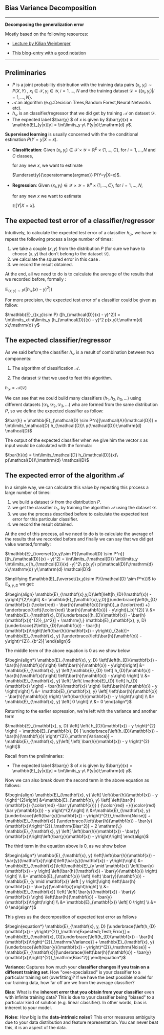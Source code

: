 ## Bias Variance Decomposition

---

**Decomposing the generalization error**



Mostly based on the following resources:

- [Lecture by Kilian Weinberger](http://www.cs.cornell.edu/courses/cs4780/2018fa/lectures/lecturenote12.html)

- [This blog-entry with a good notation](https://mc.ai/bias-variance-decompositionthe-story-behind/)

---



## Preliminaries

- $P$ is a joint probability distribution with the training data
  pairs $(x_i , y_i ) \sim P(X, Y)$ , $x_i
  \in \mathcal{X} , y_i \in \mathcal{Y} , i = 1, ..., N$ and  the training dataset $\mathcal{D} = \{(x_i, y_i)|i=1,...,N\}$.
- $\mathcal{A}$ an algorithm (e.g.:Decision Trees,Random Forest,Neural Networks etc).
- $h_{\mathcal{D}}$ is an classifier/regressor that we did get by training $\mathcal{A}$ on dataset $\mathcal{D}$.
- The expected label $\bar{y} $ of $x$ is given by $\bar{y}(x) = \mathbb{E}_{y|x}[y] = \int\limits_y y\ P(y|x)\;\mathrm{d} y$.





**Supervised learning** is usually concerned with the the conditional estimation $P(Y=y|X=x)$.

- **Classification**: Given $(x_i, y_i) \in \mathcal{X} \times \mathcal{Y} = \mathbb{R}^p \times \{1,...,C\}$, for $i=1,...,N$ and $C$ classes,  

  for any new $x$, we want to estimate

   $\underset{y}{\operatorname{argmax}} P(Y=y|X=x)$.

- **Regression**:  Given $(x_i, y_i) \in \mathcal{X} \times \mathcal{Y} = \mathbb{R}^p \times \{1,...,C\}$, for $i=1,...,N$, 
  
  for any new $x$ we want to estimate 
  
  $\mathbb{E}[Y|X=x]$.





## The expected test error of a classifier/regressor

Intuitively, to calculate the expected test error of a classifier $h_{\mathcal{D}}$, we have to repeat the following process a large number of times:

1. we take a couple $(x,y)$ from the distribution $P$ (for sure we have to choose $(x,y)$ that don't belong to the dataset $\mathcal{D}$).
2. we calculate the squared error in this case .
3. we record the result obtained.



At the end, all we need to do is to calculate the average of the results that we recorded before, formally :

$\mathbb{E}_{(x,y)\sim P} ([h_{\mathcal{D}}(x) - y)^2])$



For more precision, the expected test error of a classifier could be given as follow:

$\mathbb{E}_{(x,y)\sim P} ([h_{\mathcal{D}}(x) - y)^2])  =  \int\limits_x\int\limits_y [h_{\mathcal{D}}(x) - y]^2 p(x,y)\;\mathrm{d}  x\;\mathrm{d}  y$



## The expected classifier/regressor

As we said before,the classifier $h_{\mathcal{D}}$ is a result of combination between two components:

1. The algorithm of classification $\mathcal{A}$.

2. The dataset $\mathcal{D}$ that we used to feet this algorithm.

   

$h_{\mathcal{D}} = \mathcal{A}(\mathcal{D})$

We can see that we could build many classifiers $(h_1, h_2, h_3, ...)$ using different datasets $(\mathcal{D}_1, \mathcal{D}_2, \mathcal{D}_3, ...)$ who are formed from the same distribution $P$, so we define the expected classifier as follow:

$\bar{h} = \mathbb{E}_{\mathcal{D} \sim P^n}[\mathcal{A}(\mathcal{D})]  =  \int\limits_\mathcal{D} h_{\mathcal{D}}\ p(\mathcal{D})\;\mathrm{d}  \mathcal{D}$

The output of the expected classifier when we give him the vector $x$ as input would be calculated with the formula:

$\bar{h}(x) = \int\limits_\mathcal{D} h_{\mathcal{D}}(x)\ p(\mathcal{D})\;\mathrm{d} \mathcal{D}$



## The expected error of the algorithm $\mathcal{A}$

In a simple way, we can calculate this value by repeating this process a large number of times:

1. we build a dataset $\mathcal{D}$ from the distribution $P$.
2. we get the classifier $h_{\mathcal{D}}$ by training the algorithm $\mathcal{A}$ using the dataset $\mathcal{D}$.
3. we use the process described before to calculate the expected test error for this particular classifier.
4. we record the result obtained.



At the end of this process, all we need to do is to calculate the average of the results that we recorded before and finally we can say that we did get value wanted,formally:

$\mathbb{E}_{\overset{(x,y)\sim P}{\mathcal{D} \sim P^n}} [(h_{\mathcal{D}}(x) - y)^2]   =  \int\limits_{\mathcal{D}} \int\limits_y \int\limits_x [h_{\mathcal{D}}(x) -y]^2\ p(x,y)\ p(\mathcal{D})\;\mathrm{d}  x\;\mathrm{d}  y\;\mathrm{d}  \mathcal{D}$



Simplifying  $\mathbb{E}_{\overset{(x,y)\sim P}{\mathcal{D} \sim P^n}}$  to   $\mathbb{E}_{\mathbf{x},y,D}$  we get:



$\begin{align} 
\mathbb{E}_{\mathbf{x},y,D}\left[\left[h_{D}(\mathbf{x}) - y\right]^{2}\right] &= \mathbb{E}_{\mathbf{x},y,D}[[\underbrace{\left(h_{D}(\mathbf{x}) {\color{red} - \bar{h}(\mathbf{x})}\right)}_a {\color{red} +} \underbrace{\left({\color{red} \bar{h}(\mathbf{x})} - y\right)}_b]^{2}]  \\     
&= \mathbb{E}_{\mathbf{x}, D}[\underbrace{(h_{D}(\mathbf{x}) - \bar{h}(\mathbf{x}))^{2}}_{a^2}] +  \mathrm{\;} \mathbb{E}_{\mathbf{x}, y, D} [\underbrace{2\left(h_{D}(\mathbf{x}) - \bar{h}(\mathbf{x})\right)\left(\bar{h}(\mathbf{x}) - y\right)}_{2ab}]+ \mathbb{E}_{\mathbf{x}, y} [\underbrace{\left(\bar{h}(\mathbf{x}) - y\right)^{2}}_{b^2}]
\end{align}$



The middle term of the above equation is $0$ as we show below

$\begin{align*}
\mathbb{E}_{\mathbf{x}, y, D} \left[\left(h_{D}(\mathbf{x}) - \bar{h}(\mathbf{x})\right) \left(\bar{h}(\mathbf{x}) - y\right)\right] &= \mathbb{E}_{\mathbf{x}, y} \left[\mathbb{E}_{D} \left[ h_{D}(\mathbf{x}) - \bar{h}(\mathbf{x})\right] \left(\bar{h}(\mathbf{x}) - y\right) \right] \\     
&= \mathbb{E}_{\mathbf{x}, y} \left[ \left( \mathbb{E}_{D} \left[ h_{D}(\mathbf{x}) \right] - \bar{h}(\mathbf{x}) \right) \left(\bar{h}(\mathbf{x}) - y \right)\right] \\ 
&= \mathbb{E}_{\mathbf{x}, y} \left[ \left(\bar{h}(\mathbf{x}) - \bar{h}(\mathbf{x}) \right) \left(\bar{h}(\mathbf{x}) - y \right)\right] \\    
&= \mathbb{E}_{\mathbf{x}, y} \left[ 0 \right] \\     
&= 0
\end{align*}$



Returning to the earlier expression, we're left with the variance and another term

$\mathbb{E}_{\mathbf{x}, y, D} \left[ \left( h_{D}(\mathbf{x}) - y \right)^{2} \right] = \mathbb{E}_{\mathbf{x}, D} [ \underbrace{\left(h_{D}(\mathbf{x}) - \bar{h}(\mathbf{x}) \right)^{2}}_\mathrm{Variance}] + \mathbb{E}_{\mathbf{x}, y}\left[ \left( \bar{h}(\mathbf{x}) - y \right)^{2} \right]$



Recall from the preliminaries:

- The expected label $\bar{y} $ of $x$ is given by $\bar{y}(x) = \mathbb{E}_{y|x}[y] = \int\limits_y y\ P(y|x)\;\mathrm{d}  y$.

Now we can also break down the second term in the above equation as follows:

$\begin{align} 
\mathbb{E}_{\mathbf{x}, y} \left[ \left(\bar{h}(\mathbf{x}) - y \right)^{2}\right] &=\mathbb{E}_{\mathbf{x}, y} \left[ \left(\bar{h}(\mathbf{x}) {\color{red} -\bar y(\mathbf{x})} ) {\color{red} +}({\color{red} \bar y(\mathbf{x})} - y \right)^{2}\right]  \\ 
&=\mathbb{E}_{\mathbf{x}, y} [\underbrace{\left(\bar{y}(\mathbf{x}) - y\right)^{2}}_\mathrm{Noise}] + \mathbb{E}_{\mathbf{x}} [\underbrace{\left(\bar{h}(\mathbf{x}) - \bar{y}(\mathbf{x})\right)^{2}}_\mathrm{Bias^2}] + 2 \mathrm{\;} \mathbb{E}_{\mathbf{x}, y} \left[ \left(\bar{h}(\mathbf{x}) - \bar{y}(\mathbf{x})\right)\left(\bar{y}(\mathbf{x}) - y\right)\right] 
\end{align}$



The third term in the equation above is $0$, as we show below

$\begin{align*}
    \mathbb{E}_{\mathbf{x}, y} \left[\left(\bar{h}(\mathbf{x}) - \bar{y}(\mathbf{x})\right)\left(\bar{y}(\mathbf{x}) - y\right)\right] &= \mathbb{E}_{\mathbf{x}}\left[\mathbb{E}_{y \mid \mathbf{x}} \left[\bar{y}(\mathbf{x}) - y \right] \left(\bar{h}(\mathbf{x}) - \bar{y}(\mathbf{x}) \right) \right] \\
    &= \mathbb{E}_{\mathbf{x}} \left[ \left( \bar{y}(\mathbf{x}) - \mathbb{E}_{y \mid \mathbf{x}} \left [ y \right]\right) \left(\bar{h}(\mathbf{x}) - \bar{y}(\mathbf{x})\right)\right] \\
    &= \mathbb{E}_{\mathbf{x}} \left[ \left( \bar{y}(\mathbf{x}) - \bar{y}(\mathbf{x}) \right) \left(\bar{h}(\mathbf{x}) - \bar{y}(\mathbf{x})\right)\right] \\
    &= \mathbb{E}_{\mathbf{x}} \left[ 0 \right] \\
    &= 0
\end{align*}$



This gives us the decomposition of expected test error as follows

$\begin{equation*}
    \mathbb{E}_{\mathbf{x}, y, D} [\underbrace{\left(h_{D}(\mathbf{x}) - y\right)^{2}}_\mathrm{Expected\;Test\;Error}] = \mathbb{E}_{\mathbf{x}, D}[\underbrace{\left(h_{D}(\mathbf{x}) - \bar{h}(\mathbf{x})\right)^{2}}_\mathrm{Variance}] + \mathbb{E}_{\mathbf{x}, y}[\underbrace{\left(\bar{y}(\mathbf{x}) - y\right)^{2}}_\mathrm{Noise}] + \mathbb{E}_{\mathbf{x}}[\underbrace{\left(\bar{h}(\mathbf{x}) - \bar{y}(\mathbf{x})\right)^{2}}_\mathrm{Bias^2}]
\end{equation*}$



**Variance:** Captures how much your **classifier changes if you train on a different training set**. How "over-specialized" is your classifier to a particular training set (overfitting)? If we have the best possible model for our training data, how far off are we from the average classifier? 

**Bias:** What is the **inherent error that you obtain from your classifier** even with infinite training data? This is due to your classifier being "biased" to a particular kind of solution (e.g. linear classifier). In other words, bias is inherent to your model. 

**Noise:** How big is the **data-intrinsic noise**? This error measures ambiguity due to your data distribution and feature representation. You can never beat this, it is an aspect of the data. 








